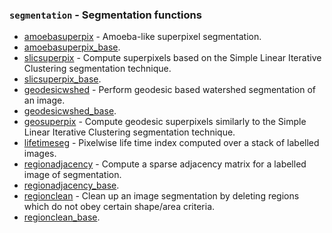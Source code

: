 ### `segmentation` - Segmentation functions

* [amoebasuperpix](amoebasuperpix.html)  - Amoeba-like superpixel segmentation.
* [amoebasuperpix_base](amoebasuperpix_base.html).
* [slicsuperpix](slicsuperpix.html)   - Compute superpixels based on the Simple Linear Iterative Clustering segmentation technique.
* [slicsuperpix_base](slicsuperpix_base.html).
* [geodesicwshed](geodesicwshed.html)  - Perform geodesic based watershed segmentation of an image.
* [geodesicwshed_base](geodesicwshed_base.html).
* [geosuperpix](geosuperpix.html)    - Compute geodesic superpixels similarly to the Simple Linear Iterative Clustering segmentation technique.
* [lifetimeseg](lifetimeseg.html)    - Pixelwise life time index computed over a stack of labelled images.
* [regionadjacency](regionadjacency.html) - Compute a sparse adjacency matrix for a labelled image of segmentation.
* [regionadjacency_base](regionadjacency_base.html).
* [regionclean](regionclean.html)    - Clean up an image segmentation by deleting regions which do not obey certain shape/area criteria.
* [regionclean_base](regionclean_base.html).
